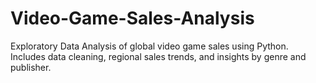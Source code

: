 # Video-Game-Sales-Analysis
Exploratory Data Analysis of global video game sales using Python. Includes data cleaning, regional sales trends, and insights by genre and publisher.
